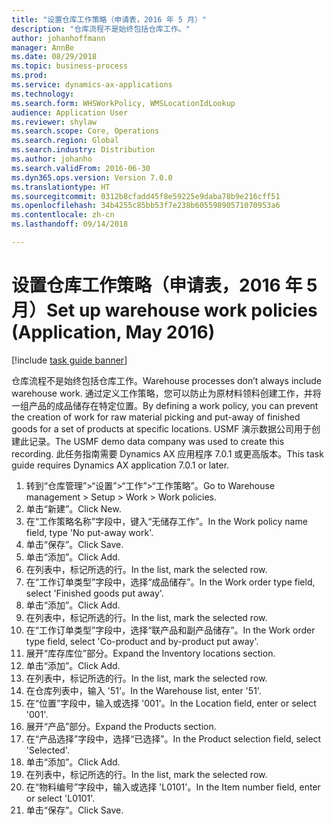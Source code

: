 ```yaml
--- 
title: "设置仓库工作策略（申请表，2016 年 5 月）"
description: "仓库流程不是始终包括仓库工作。"
author: johanhoffmann
manager: AnnBe
ms.date: 08/29/2018
ms.topic: business-process
ms.prod: 
ms.service: dynamics-ax-applications
ms.technology: 
ms.search.form: WHSWorkPolicy, WMSLocationIdLookup
audience: Application User
ms.reviewer: shylaw
ms.search.scope: Core, Operations
ms.search.region: Global
ms.search.industry: Distribution
ms.author: johanho
ms.search.validFrom: 2016-06-30
ms.dyn365.ops.version: Version 7.0.0
ms.translationtype: HT
ms.sourcegitcommit: 0312b8cfadd45f8e59225e9daba78b9e216cff51
ms.openlocfilehash: 34b4255c85bb53f7e238b60559890571070953a6
ms.contentlocale: zh-cn
ms.lasthandoff: 09/14/2018

---
```

# <a name="set-up-warehouse-work-policies-application-may-2016"></a><span data-ttu-id="42a6f-103">设置仓库工作策略（申请表，2016 年 5 月）</span><span class="sxs-lookup"><span data-stu-id="42a6f-103">Set up warehouse work policies (Application, May 2016)</span></span>

[!include [task guide banner](../../includes/task-guide-banner.md)]

<span data-ttu-id="42a6f-104">仓库流程不是始终包括仓库工作。</span><span class="sxs-lookup"><span data-stu-id="42a6f-104">Warehouse processes don’t always include warehouse work.</span></span> <span data-ttu-id="42a6f-105">通过定义工作策略，您可以防止为原材料领料创建工作，并将一组产品的成品储存在特定位置。</span><span class="sxs-lookup"><span data-stu-id="42a6f-105">By defining a work policy, you can prevent the creation of work for raw material picking and put-away of finished goods for a set of products at specific locations.</span></span> <span data-ttu-id="42a6f-106">USMF 演示数据公司用于创建此记录。</span><span class="sxs-lookup"><span data-stu-id="42a6f-106">The USMF demo data company was used to create this recording.</span></span> <span data-ttu-id="42a6f-107">此任务指南需要 Dynamics AX 应用程序 7.0.1 或更高版本。</span><span class="sxs-lookup"><span data-stu-id="42a6f-107">This task guide requires Dynamics AX application 7.0.1 or later.</span></span>

1. <span data-ttu-id="42a6f-108">转到“仓库管理”>“设置”>“工作”>“工作策略”。</span><span class="sxs-lookup"><span data-stu-id="42a6f-108">Go to Warehouse management > Setup > Work > Work policies.</span></span>
2. <span data-ttu-id="42a6f-109">单击“新建”。</span><span class="sxs-lookup"><span data-stu-id="42a6f-109">Click New.</span></span>
3. <span data-ttu-id="42a6f-110">在“工作策略名称”字段中，键入“无储存工作”。</span><span class="sxs-lookup"><span data-stu-id="42a6f-110">In the Work policy name field, type 'No put-away work'.</span></span>
4. <span data-ttu-id="42a6f-111">单击“保存”。</span><span class="sxs-lookup"><span data-stu-id="42a6f-111">Click Save.</span></span>
5. <span data-ttu-id="42a6f-112">单击“添加”。</span><span class="sxs-lookup"><span data-stu-id="42a6f-112">Click Add.</span></span>
6. <span data-ttu-id="42a6f-113">在列表中，标记所选的行。</span><span class="sxs-lookup"><span data-stu-id="42a6f-113">In the list, mark the selected row.</span></span>
7. <span data-ttu-id="42a6f-114">在“工作订单类型”字段中，选择“成品储存”。</span><span class="sxs-lookup"><span data-stu-id="42a6f-114">In the Work order type field, select 'Finished goods put away'.</span></span>
8. <span data-ttu-id="42a6f-115">单击“添加”。</span><span class="sxs-lookup"><span data-stu-id="42a6f-115">Click Add.</span></span>
9. <span data-ttu-id="42a6f-116">在列表中，标记所选的行。</span><span class="sxs-lookup"><span data-stu-id="42a6f-116">In the list, mark the selected row.</span></span>
10. <span data-ttu-id="42a6f-117">在“工作订单类型”字段中，选择“联产品和副产品储存”。</span><span class="sxs-lookup"><span data-stu-id="42a6f-117">In the Work order type field, select 'Co-product and by-product put away'.</span></span>
11. <span data-ttu-id="42a6f-118">展开“库存库位”部分。</span><span class="sxs-lookup"><span data-stu-id="42a6f-118">Expand the Inventory locations section.</span></span>
12. <span data-ttu-id="42a6f-119">单击“添加”。</span><span class="sxs-lookup"><span data-stu-id="42a6f-119">Click Add.</span></span>
13. <span data-ttu-id="42a6f-120">在列表中，标记所选的行。</span><span class="sxs-lookup"><span data-stu-id="42a6f-120">In the list, mark the selected row.</span></span>
14. <span data-ttu-id="42a6f-121">在仓库列表中，输入 '51'。</span><span class="sxs-lookup"><span data-stu-id="42a6f-121">In the Warehouse list, enter '51'.</span></span>
15. <span data-ttu-id="42a6f-122">在“位置”字段中，输入或选择 '001'。</span><span class="sxs-lookup"><span data-stu-id="42a6f-122">In the Location field, enter or select '001'.</span></span>
16. <span data-ttu-id="42a6f-123">展开“产品”部分。</span><span class="sxs-lookup"><span data-stu-id="42a6f-123">Expand the Products section.</span></span>
17. <span data-ttu-id="42a6f-124">在“产品选择”字段中，选择“已选择”。</span><span class="sxs-lookup"><span data-stu-id="42a6f-124">In the Product selection field, select 'Selected'.</span></span>
18. <span data-ttu-id="42a6f-125">单击“添加”。</span><span class="sxs-lookup"><span data-stu-id="42a6f-125">Click Add.</span></span>
19. <span data-ttu-id="42a6f-126">在列表中，标记所选的行。</span><span class="sxs-lookup"><span data-stu-id="42a6f-126">In the list, mark the selected row.</span></span>
20. <span data-ttu-id="42a6f-127">在“物料编号”字段中，输入或选择 'L0101'。</span><span class="sxs-lookup"><span data-stu-id="42a6f-127">In the Item number field, enter or select 'L0101'.</span></span>
21. <span data-ttu-id="42a6f-128">单击“保存”。</span><span class="sxs-lookup"><span data-stu-id="42a6f-128">Click Save.</span></span>


